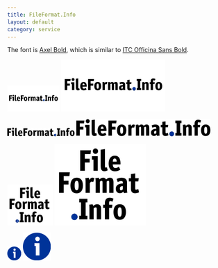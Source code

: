 ```yaml
---
title: FileFormat.Info
layout: default
category: service
---
```


The font is [Axel Bold](https://www.fontshop.com/fonts/downloads/fontshop_ag/axel_bold_ot/), which is similar to [ITC Officina Sans Bold](http://www.myfonts.com/fonts/itc/officina-sans/std-bold/?refby=hackerlogos).

![120x60 fileformatinfo logo](fileformatinfo-120x60.png) ![120x60 fileformatinfo logo](fileformatinfo-ar21.svg)

![horizontal fileformatinfo logo](fileformatinfo-horizontal.png) ![horizontal fileformatinfo logo](fileformatinfo-horizontal.svg)

![vertical fileformatinfo logo](fileformatinfo-vertical.png) ![vertical fileformatinfo logo](fileformatinfo-vertical.svg)

![fileformatinfo icon](fileformatinfo-32.png) ![fileformatinfo icon](fileformatinfo-icon.svg)
